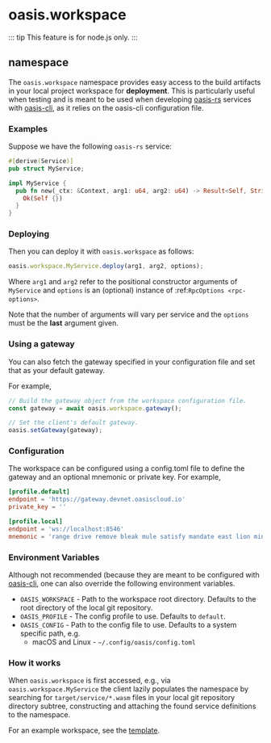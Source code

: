 # oasis.workspace

::: tip
This feature is for node.js only.
:::

## namespace

The ``oasis.workspace`` namespace provides easy access to the build artifacts in your local project workspace for **deployment**.
This is particularly useful when testing and is meant to be used when developing [oasis-rs](https://github.com/oasislabs/oasis-rs) services with [oasis-cli](https://github.com/oasislabs/oasis-cli), as it relies on the oasis-cli configuration file.


### Examples

Suppose we have the following `oasis-rs` service:

```rust
#[derive(Service)]
pub struct MyService;

impl MyService {
  pub fn new(_ctx: &Context, arg1: u64, arg2: u64) -> Result<Self, String> {
    Ok(Self {})
  }
}
```

### Deploying

Then you can deploy it with ``oasis.workspace`` as follows:

```javascript
oasis.workspace.MyService.deploy(arg1, arg2, options);
```

Where ``arg1`` and ``arg2`` refer to the positional constructor arguments of ``MyService`` and ``options`` is an (optional) instance of :ref:`RpcOptions <rpc-options>`.

Note that the number of arguments will vary per service and the ``options`` must be the **last** argument given.

### Using a gateway

You can also fetch the gateway specified in your configuration file and set that as your default gateway.

For example,

```javascript
// Build the gateway object from the workspace configuration file.
const gateway = await oasis.workspace.gateway();

// Set the client's default gateway.
oasis.setGateway(gateway);
```

### Configuration

The workspace can be configured using a config.toml file to define the gateway and an optional mnemonic or private key. For example,

```toml
[profile.default]
endpoint = 'https://gateway.devnet.oasiscloud.io'
private_key = ''

[profile.local]
endpoint = 'ws://localhost:8546'
mnemonic = 'range drive remove bleak mule satisfy mandate east lion minimum unfold ready'
```

### Environment Variables

Although not recommended (because they are meant to be configured with [oasis-cli](https://github.com/oasislabs/oasis-cli>), one can also override the following environment variables.

* ``OASIS_WORKSPACE`` - Path to the workspace root directory. Defaults to the root directory of the local git repository.
* ``OASIS_PROFILE`` - The config profile to use. Defaults to ``default``.
* ``OASIS_CONFIG`` - Path to the config file to use. Defaults to a system specific path, e.g.
    * macOS and Linux - ``~/.config/oasis/config.toml``

### How it works

When ``oasis.workspace`` is first accessed, e.g., via ``oasis.workspace.MyService`` the client lazily populates the namespace by searching for ``target/service/*.wasm`` files in your local git repository directory subtree, constructing and attaching the found service definitions to the namespace.

For an example workspace, see the [template](https://github.com/oasislabs/template).
